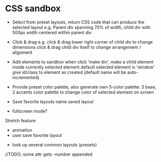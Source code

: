# CSS sandbox
  - Select from preset layouts, return CSS code that can produce the selected layout
    e.g. Parent div spanning 70% of width, child div with 500px width centered within parent div

  - Click & drag
    e.g. click & drag lower right corner of child div to change dimensions
         click & drag child div itself to change arrangement / alignment

  - Add elements to sandbox
    when click 'make div', make a child element inside currently selected element
    default selected element is 'window'
    give id/class to element as created (default name will be auto-incremented)

  - Provide preset color palette, also generate own
    5-color palette: 3 base, 2 accents
    color palette to change color of selected element on screen

  - Save favorite layouts
    name saved layout

  - fullscreen mode?

  Stretch feature:
  - animation
  - user save favorite layout


  * look up several common layouts (presets)




//TODO:
some attr gets -number appended
